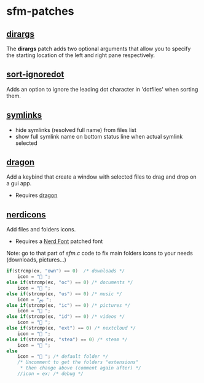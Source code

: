 # sfm-patches

## [dirargs](sfm-dirargs-0.3.1.diff)

The **dirargs** patch adds two optional arguments that allow you to specify the
starting location of the left and right pane respectively.

## [sort-ignoredot](sort-ignoredot/sfm-sort-ignoredot-0.3.1.diff)
Adds an option to ignore the leading dot character in 'dotfiles' when sorting them.

## [symlinks](sfm-symlinks-0.4.diff)

* hide symlinks (resolved full name) from files list
* show full symlink name on bottom status line when actual symlink selected

## [dragon](sfm-dragon-0.4.diff)
Add a keybind that create a window with selected files to drag and drop on a gui app.
* Requires [dragon](https://github.com/mwh/dragon)

## [nerdicons](sfm-nerdicons-0.4.diff)
Add files and folders icons.
* Requires a [Nerd Font](https://www.nerdfonts.com/font-downloads) patched font

Note: go to that part of <i>sfm.c</i> code to fix main folders icons to your needs (downloads, pictures...)
``` c
if(strcmp(ex, "own") == 0)  /* downloads */
    icon = " ";
else if(strcmp(ex, "oc") == 0) /* documents */
    icon = " ";
else if(strcmp(ex, "us") == 0) /* music */
    icon = "ﱘ ";
else if(strcmp(ex, "ic") == 0) /* pictures */
    icon = " ";
else if(strcmp(ex, "id") == 0) /* videos */
    icon = " ";
else if(strcmp(ex, "ext") == 0) /* nextcloud */
    icon = " ";
else if(strcmp(ex, "stea") == 0) /* steam */
    icon = " ";
else
    icon = " "; /* default folder */
    /* Uncomment to get the folders "extensions"
     * then change above (comment again after) */
    //icon = ex; /* debug */
```

